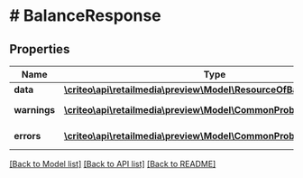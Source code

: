 # # BalanceResponse

## Properties

Name | Type | Description | Notes
------------ | ------------- | ------------- | -------------
**data** | [**\criteo\api\retailmedia\preview\Model\ResourceOfBalanceResponse**](ResourceOfBalanceResponse.md) |  | [optional]
**warnings** | [**\criteo\api\retailmedia\preview\Model\CommonProblem[]**](CommonProblem.md) |  | [optional] [readonly]
**errors** | [**\criteo\api\retailmedia\preview\Model\CommonProblem[]**](CommonProblem.md) |  | [optional] [readonly]

[[Back to Model list]](../../README.md#models) [[Back to API list]](../../README.md#endpoints) [[Back to README]](../../README.md)
